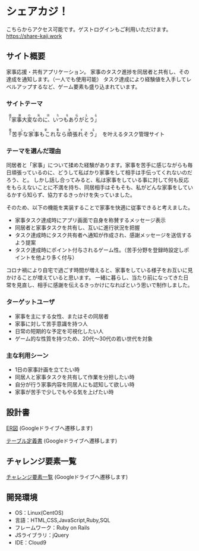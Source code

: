 # シェアカジ！
こちらからアクセス可能です。ゲストログインもご利用いただけます。
https://share-kaji.work

## サイト概要

家事応援・共有アプリケーション。
家事のタスク進捗を同居者と共有し、その達成を通知します。（一人でも使用可能）
タスク達成により経験値を入手してレベルアップするなど、ゲーム要素も盛り込まれています。



### サイトテーマ

<ruby>「家事大変なのに、いつもありがとう」<rp>（</rp><rt>感謝の気持ちを伝える</rt><rp>）</rp></ruby>

<ruby>「苦手な家事もこれなら頑張れそう」　<rp>（</rp><rt>楽しく家事をする</rt><rp>）</rp></ruby>を叶えるタスク管理サイト



### テーマを選んだ理由

同居者と「家事」について揉めた経験があります。家事を苦手に感じながらも毎日頑張っているのに、どうして私ばかり家事をして相手は手伝ってくれないのだろう、と。
しかし話し合ってみると、私は家事をしている事に対して何も反応をもらえないことに不満を持ち、同居相手はそもそも、私がどんな家事をしているかすら知らず、協力するきっかけを失っていました。

そのため、以下の機能を実装することで家事を快適に従事できると考えました。
- 家事タスク達成時にアプリ画面で自身を称賛するメッセージ表示
- 同居者と家事タスクを共有し、互いに進行状況を把握
- タスク達成時にタスク共有者へ通知が作成され、感謝メッセージを送信するよう提案
- タスク達成時にポイント付与されるゲーム性。（苦手分野を登録時設定しポイントを他より多く付与）

コロナ禍により自宅で過ごす時間が増えると、家事をしている様子をお互いに見かけることが増えていると思います。
一緒に暮らし、当たり前になってきた日常を見直し、相手に感謝を伝えるきっかけになればという思いで制作しました。


### ターゲットユーザ
- 家事を主にする女性、またはその同居者
- 家事に対して苦手意識を持つ人
- 日常の短期的な予定を可視化したい人
- ゲーム的な性質を持つため、20代〜30代の若い世代を対象


### 主な利用シーン
- 1日の家事計画を立てたい時
- 同居人と家事タスクを共有して作業を分担したい時
- 自分が行う家事内容を同居人にも認知して欲しい時
- 家事が苦手で少しでもやる気を上げたい時

## 設計書
[ER図](https://drive.google.com/file/d/1xW7xj4nvAdGZJJg_qXxXbaYnbQHzLV4p/view?usp=sharing) (Googleドライブへ遷移します)

[テーブル定義書](https://docs.google.com/spreadsheets/d/1Tsf3seCXfeGgbLMia5bq7qAarhLrrHYAw_HwPMXFcog/edit?usp=sharing) (Googleドライブへ遷移します)


## チャレンジ要素一覧
[チャレンジ要素一覧](https://docs.google.com/spreadsheets/d/1RDJXXQcIF9wwW1L5H5eO5f9nbvb4ua-7ZU-DytNYDH4/edit?usp=sharing) (Googleドライブへ遷移します)

## 開発環境
- OS：Linux(CentOS)
- 言語：HTML,CSS,JavaScript,Ruby,SQL
- フレームワーク：Ruby on Rails
- JSライブラリ：jQuery
- IDE：Cloud9
